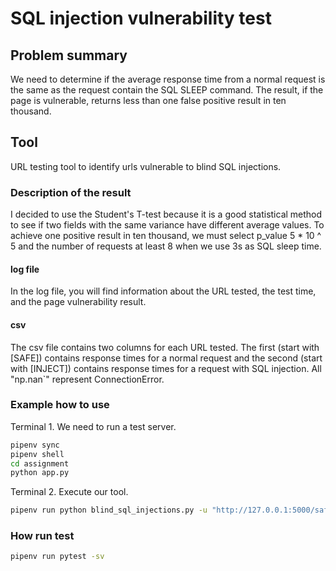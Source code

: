 # SQL injection vulnerability test

## Problem summary

We need to determine if the average response time from a normal request is the same as the request contain the SQL SLEEP command.
The result, if the page is vulnerable, returns less than one false positive result in ten thousand.

## Tool

URL testing tool to identify urls vulnerable to blind SQL injections.

### Description of the result

I decided to use the Student's T-test because it is a good statistical method to see if two fields with the same variance have different average values. To achieve one positive result in ten thousand, we must select p_value 5 * 10 ^ 5 and the number of requests at least 8 when we use 3s as SQL sleep time.

#### log file
In the log file, you will find information about the URL tested, the test time, and the page vulnerability result.

#### csv
The csv file contains two columns for each URL tested. The first (start with [SAFE]) contains response times for a normal request and the second (start with [INJECT]) contains response times for a request with SQL injection.
All "np.nan`" represent ConnectionError. 

### Example how to use

Terminal 1. We need to run a test server.
```bash
pipenv sync
pipenv shell
cd assignment
python app.py
```

Terminal 2. Execute our tool.
```bash
pipenv run python blind_sql_injections.py -u "http://127.0.0.1:5000/safe/1/" -u "http://127.0.0.1:5000/vulnerable/1/" -k "id" -v 1 -n 10 -s 3
```

### How run test
```bash
pipenv run pytest -sv
```

